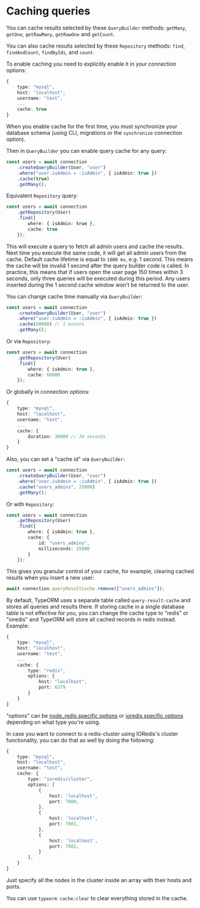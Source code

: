 # Caching queries

You can cache results selected by these `QueryBuilder` methods: `getMany`, `getOne`, `getRawMany`, `getRawOne`  and `getCount`.

 You can also cache results selected by these `Repository` methods: `find`, `findAndCount`, `findByIds`, and `count`.

To enable caching you need to explicitly enable it in your connection options:

```typescript
{
    type: "mysql",
    host: "localhost",
    username: "test",
    ...
    cache: true
}
```

When you enable cache for the first time,
you must synchronize your database schema (using CLI, migrations or the `synchronize` connection option).

Then in `QueryBuilder` you can enable query cache for any query:

```typescript
const users = await connection
    .createQueryBuilder(User, "user")
    .where("user.isAdmin = :isAdmin", { isAdmin: true })
    .cache(true)
    .getMany();
```

Equivalent `Repository` query:
```typescript
const users = await connection
    .getRepository(User)
    .find({
        where: { isAdmin: true },
        cache: true
    });
```

This will execute a query to fetch all admin users and cache the results.
Next time you execute the same code, it will get all admin users from the cache.
Default cache lifetime is equal to `1000 ms`, e.g. 1 second.
This means the cache will be invalid 1 second after the query builder code is called.
In practice, this means that if users open the user page 150 times within 3 seconds, only three queries will be executed during this period.
Any users inserted during the 1 second cache window won't be returned to the user.

You can change cache time manually via `QueryBuilder`:

```typescript
const users = await connection
    .createQueryBuilder(User, "user")
    .where("user.isAdmin = :isAdmin", { isAdmin: true })
    .cache(60000) // 1 minute
    .getMany();
```

Or via `Repository`:

```typescript
const users = await connection
    .getRepository(User)
    .find({
        where: { isAdmin: true },
        cache: 60000
    });
```

Or globally in connection options:

```typescript
{
    type: "mysql",
    host: "localhost",
    username: "test",
    ...
    cache: {
        duration: 30000 // 30 seconds
    }
}
```

Also, you can set a "cache id" via `QueryBuilder`:

```typescript
const users = await connection
    .createQueryBuilder(User, "user")
    .where("user.isAdmin = :isAdmin", { isAdmin: true })
    .cache("users_admins", 25000)
    .getMany();
```

Or with `Repository`:
```typescript
const users = await connection
    .getRepository(User)
    .find({
        where: { isAdmin: true },
        cache: {
            id: "users_admins",
            milliseconds: 25000
        }
    });
```

This gives you granular control of your cache,
for example, clearing cached results when you insert a new user:

```typescript
await connection.queryResultCache.remove(["users_admins"]);
```


By default, TypeORM uses a separate table called `query-result-cache` and stores all queries and results there.
If storing cache in a single database table is not effective for you,
you can change the cache type to "redis" or "ioredis" and TypeORM will store all cached records in redis instead.
Example:

```typescript
{
    type: "mysql",
    host: "localhost",
    username: "test",
    ...
    cache: {
        type: "redis",
        options: {
            host: "localhost",
            port: 6379
        }
    }
}
```

"options" can be [node_redis specific options](https://github.com/NodeRedis/node_redis#options-object-properties) or [ioredis specific options](https://github.com/luin/ioredis/blob/master/API.md#new-redisport-host-options) depending on what type you're using.


In case you want to connect to a redis-cluster using IORedis's cluster functionality, you can do that as well by doing the following:

```typescript
{
    type: "mysql",
    host: "localhost",
    username: "test",
    cache: {
        type: "ioredis/cluster",
        options: [
            {
                host: 'localhost',
                port: 7000,
            },
            {
                host: 'localhost',
                port: 7001,
            },
            {
                host: 'localhost',
                port: 7002,
            }
        ],
    }
}
```
Just specify all the nodes in the cluster inside an array with their hosts  and ports.

You can use `typeorm cache:clear` to clear everything stored in the cache.
